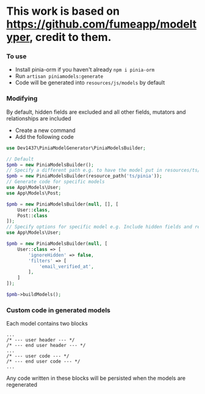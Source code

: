 # This work is based on https://github.com/fumeapp/modeltyper, credit to them.

### To use
* Install pinia-orm if you haven't already `npm i pinia-orm`
* Run `artisan piniamodels:generate`
* Code will be generated into `resources/js/models` by default

### Modifying

By default, hidden fields are excluded and all other fields, mutators and relationships are included

* Create a new command 
* Add the following code
```php
use Dev1437\PiniaModelGenerator\PiniaModelsBuilder;

// Default
$pmb = new PiniaModelsBuilder();
// Specify a different path e.g. to have the model put in resources/ts/pinia
$pmb = new PiniaModelsBuilder(resource_path('ts/pinia')); 
// Generate code for specific models
use App\Models\User;
use App\Models\Post;

$pmb = new PiniaModelsBuilder(null, [], [
    User::class,
    Post::class
]);
// Specify options for specific model e.g. Include hidden fields and remove email_verified_at from User
use App\Models\User;

$pmb = new PiniaModelsBuilder(null, [
    User::class => [
        'ignoreHidden' => false,
        'filters' => [
            'email_verified_at',
        ],
    ]
]);

$pmb->buildModels();
```

### Custom code in generated models
Each model contains two blocks 
```
...
/* --- user header --- */
/* --- end user header --- */
...
/* --- user code --- */
/* --- end user code --- */
...
```
Any code written in these blocks will be persisted when the models are regenerated
